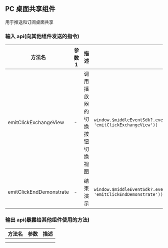 ## PC 桌面共享组件

用于推送和订阅桌面共享

### 输入 api(向其他组件发送的指令)

| 方法名                  | 参数 1 | 描述                         | 代码块                                                                                       |
| ----------------------- | ------ | ---------------------------- | -------------------------------------------------------------------------------------------- |
| emitClickExchangeView   | -      | 调用播放器的切换按钮切换视图 | `window.$middleEventSdk?.event?.send(boxEventOpitons(this.cuid, 'emitClickExchangeView'))`   |
| emitClickEndDemonstrate | -      | 结束演示                     | `window.$middleEventSdk?.event?.send(boxEventOpitons(this.cuid, 'emitClickEndDemonstrate'))` |

### 输出 api(暴露给其他组件使用的方法)

| 方法名 | 参数 | 描述 |
| ------ | ---- | ---- |
|        |      |      |
|        |      |      |
